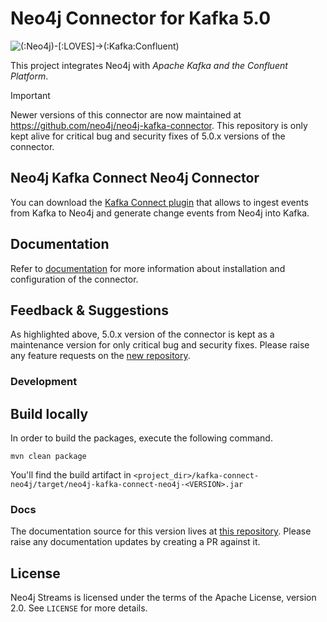 # Neo4j Connector for Kafka 5.0

![(:Neo4j)-[:LOVES]->(:Kafka:Confluent)](https://github.com/neo4j-contrib/neo4j-streams/raw/gh-pages/3.4/images/neo4j-loves-confluent.png "(:Neo4j)-[:LOVES]->(:Kafka:Confluent)")

This project integrates Neo4j with *Apache Kafka and the Confluent Platform*.

> [!IMPORTANT]  
> Newer versions of this connector are now maintained at https://github.com/neo4j/neo4j-kafka-connector.
> This repository is only kept alive for critical bug and security fixes of 5.0.x versions of the connector.

## Neo4j Kafka Connect Neo4j Connector

You can download the [Kafka Connect plugin](https://www.confluent.io/hub/neo4j/kafka-connect-neo4j) that allows to ingest events from Kafka to Neo4j and generate change events from Neo4j into Kafka.

## Documentation

Refer to [documentation](https://neo4j.com/docs/kafka/) for more information about installation and configuration of the connector.

## Feedback & Suggestions

As highlighted above, 5.0.x version of the connector is kept as a maintenance version for only critical bug and security fixes.
Please raise any feature requests on the [new repository](https://github.com/neo4j/neo4j-kafka-connector).

### Development

## Build locally

In order to build the packages, execute the following command.

```shell
mvn clean package
```

You'll find the build artifact in `<project_dir>/kafka-connect-neo4j/target/neo4j-kafka-connect-neo4j-<VERSION>.jar`

### Docs

The documentation source for this version lives at [this repository](https://github.com/neo4j/docs-kafka-connector).
Please raise any documentation updates by creating a PR against it.

## License

Neo4j Streams is licensed under the terms of the Apache License, version 2.0.  See `LICENSE` for more details. 
